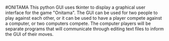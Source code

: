 #ONITAMA
This python GUI uses tkinter to display a graphical user interface for the game "Onitama".
The GUI can be used for two people to play against each other, or it can be used to have a player compete against a computer, or two computers compete.
The computer players will be separate programs that will communicate through editing text files to inform the GUI of their moves.